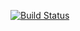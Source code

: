 [![Build Status](https://dev.azure.com/az400certif/Skinet/_apis/build/status%2Fvlouvens.skinet?branchName=main)](https://dev.azure.com/az400certif/Skinet/_build/latest?definitionId=8&branchName=main)
